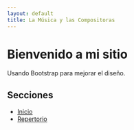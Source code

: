 ```yaml
---
layout: default
title: La Música y las Compositoras
---
```


# Bienvenido a mi sitio

Usando Bootstrap para mejorar el diseño.

## Secciones

- [Inicio](index.html)
- [Repertorio](docs/repertorio.html)
